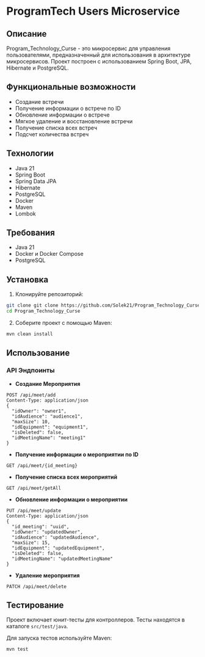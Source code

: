 # ProgramTech Users Microservice

## Описание

Program_Technology_Curse - это микросервис для управления пользователями, предназначенный для использования в архитектуре микросервисов. Проект построен с использованием Spring Boot, JPA, Hibernate и PostgreSQL.

## Функциональные возможности

- Создание встречи
- Получение информации о встрече по ID
- Обновление информации о встрече
- Мягкое удаление и восстановление встречи
- Получение списка всех встреч
- Подсчет количества встреч

## Технологии

- Java 21
- Spring Boot
- Spring Data JPA
- Hibernate
- PostgreSQL
- Docker
- Maven
- Lombok

## Требования

- Java 21
- Docker и Docker Compose
- PostgreSQL

## Установка

1. Клонируйте репозиторий:
```sh
git clone git clone https://github.com/Solek21/Program_Technology_Curse.git
cd Program_Technology_Curse
```

2. Соберите проект с помощью Maven:
```sh
mvn clean install
```

## Использование

### API Эндпоинты

- **Создание Мероприятия**
```http
POST /api/meet/add
Content-Type: application/json
{
  "idOwner": "owner1",
  "idAudience": "audience1",
  "maxSize": 10,
  "idEquipment": "equipment1",
  "isDeleted": false,
  "idMeetingName": "meeting1"
}
```

- **Получение информации о мероприятии по ID**
```http
GET /api/meet/{id_meeting}
```

- **Получение списка всех мероприятий**
```http
GET /api/meet/getAll
```

- **Обновление информации о мероприятии**
```http
PUT /api/meet/update
Content-Type: application/json
{
  "id_meeting": "uuid",
  "idOwner": "updatedOwner",
  "idAudience": "updatedAudience",
  "maxSize": 15,
  "idEquipment": "updatedEquipment",
  "isDeleted": false,
  "idMeetingName": "updatedMeetingName"
}
```

- **Удаление мероприятия**
```http
PATCH /api/meet/delete
```


## Тестирование

Проект включает юнит-тесты для контроллеров. Тесты находятся в каталоге `src/test/java`.

Для запуска тестов используйте Maven:
```sh
mvn test
